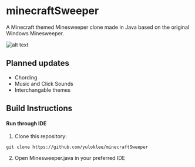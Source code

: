 # minecraftSweeper
A Minecraft themed Minesweeper clone made in Java based on the original Windows Minesweeper.

![alt text](https://i.imgur.com/7XtF9fd.png)

## Planned updates
* Chording 
* Music and Click Sounds
* Interchangable themes

## Build Instructions

#### **Run through IDE**
1. Clone this repository:
```
git clone https://github.com/yuloklee/minecraftSweeper
```
2. Open Minesweeper.java in your preferred IDE
